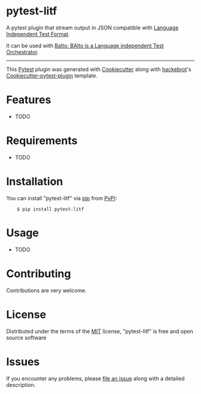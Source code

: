 # pytest-litf


A pytest plugin that stream output in JSON compatible with [Language Independent Test Format](https://github.com/Lothiraldan/litf).

It can be used with [Balto: BAlto is a Language independent Test Orchestrator](https://lothiraldan.github.io/balto/).

--------------

This [Pytest](https://github.com/pytest-dev/pytest) plugin was
generated with
[Cookiecutter](https://github.com/audreyr/cookiecutter) along with
[hackebrot](https://github.com/hackebrot)'s
[Cookiecutter-pytest-plugin](https://github.com/pytest-dev/cookiecutter-pytest-plugin) template.

# Features


-  TODO

# Requirements


-  TODO

# Installation


You can install "pytest-litf" via
[pip](https://pypi.python.org/pypi/pip/) from
[PyPI](https://pypi.python.org/pypi):

```
    $ pip install pytest-litf
```

# Usage


-  TODO

# Contributing


Contributions are very welcome.

# License

Distributed under the terms of the
[MIT](http://opensource.org/licenses/MIT) license, "pytest-litf" is
free and open source software

# Issues

If you encounter any problems, please [file an
issue](https://github.com/lothiraldan/pytest-litf/issues) along with
a detailed description.
